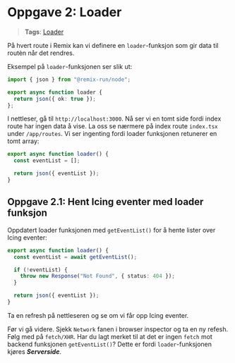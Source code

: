 # Oppgave 2: Loader

> **Tags**: [Loader](https://remix.run/docs/en/1.14.3/route/loader)

På hvert route i Remix kan vi definere en `loader`-funksjon som gir data til routèn når det rendres.

Eksempel på `loader`-funksjonen ser slik ut:

```ts
import { json } from "@remix-run/node";

export async function loader {
  return json({ ok: true });
};
```

I nettleser, gå til `http://localhost:3000`. Nå ser vi en tomt side fordi index route har ingen data å vise. La oss se nærmere på index route `index.tsx` under `/app/routes`.
Vi ser ingenting fordi loader funksjonen retunerer en tomt array:

```ts
export async function loader() {
  const eventList = [];

  return json({ eventList });
}
```

## Oppgave 2.1: Hent Icing eventer med loader funksjon

Oppdatert loader funksjonen med `getEventList()` for å hente lister over Icing eventer:

```ts
export async function loader() {
  const eventList = await getEventList();

  if (!eventList) {
    throw new Response("Not Found", { status: 404 });
  }

  return json({ eventList });
}
```

Ta en refresh på nettleseren og se om vi får opp Icing eventer.

Før vi gå videre. Sjekk `Network` fanen i browser inspector og ta en ny refesh. Følg med på `fetch/XHR`. Har du lagt merket til at det er ingen `fetch` mot backend funksjonen `getEventList()`? Dette er fordi `loader`-funksjonen kjøres _**Serverside**_.
